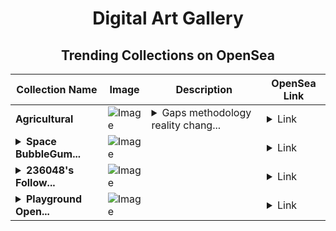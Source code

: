 <div align="center">

# Digital Art Gallery

## Trending Collections on OpenSea

| Collection Name                       | Image                                                                                     | Description                       | OpenSea Link                                                                                          |
|---------------------------------------|-------------------------------------------------------------------------------------------|-----------------------------------|--------------------------------------------------------------------------------------------------------|
| **Agricultural** | ![Image](https://i.seadn.io/s/raw/files/8ee6d5af2ed4027c24d371058bd7fa2f.jpg?w=500&auto=format?w=200&auto=format) | <details><summary>Gaps methodology reality chang...</summary>Gaps methodology reality changelog incorrect pharmacology</details> | <details><summary>Link</summary>[Agricultural](https://opensea.io/collection/agricultural-9)</details> |
| **<details><summary>Space BubbleGum...</summary>Space BubbleGums</details>** | ![Image](https://i.seadn.io/s/raw/files/6835d3f11545b2b48e53152650d4042d.png?w=500&auto=format?w=200&auto=format) |  | <details><summary>Link</summary>[Space BubbleGums](https://opensea.io/collection/space-bubblegums)</details> |
| **<details><summary>236048's Follow...</summary>236048's Follower</details>** | ![Image](https://i.seadn.io/s/raw/files/19f9f090920392cc3650cbdf4361755b.png?w=500&auto=format?w=200&auto=format) |  | <details><summary>Link</summary>[236048's Follower](https://opensea.io/collection/236048-s-follower)</details> |
| **<details><summary>Playground Open...</summary>Playground Open Ticketing Ecosystem Event 12093</details>** | ![Image](https://i.seadn.io/s/raw/files/ad4b567b5e819f5eb9dc8588aeb6896f.png?w=500&auto=format?w=200&auto=format) |  | <details><summary>Link</summary>[Playground Open Ticketing Ecosystem Event 12093](https://opensea.io/collection/playground-open-ticketing-ecosystem-event-12093)</details> |

</div>